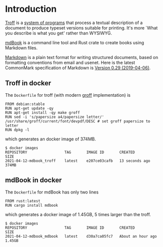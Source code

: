 # Introduction

[Troff](https://www.troff.org/) is a [system of programs](https://www.troff.org/prog.html) that process a textual description of a document to produce typeset versions suitable for printing. It's more `What you describe is what you get' rather than WYSIWYG.

[mdBook](https://rust-lang.github.io/mdBook/index.html) is a command line tool and Rust crate to create books using Markdown files. 

[Markdown](https://commonmark.org/) is a plain text format for writing structured documents, based on formatting conventions from email and usenet.
Here is the latest CommonMark specification of Markdown is [Version 0.29 (2019-04-06)](https://spec.commonmark.org/0.29).

## Troff in docker

The `Dockerfile` for troff (with modern [groff](https://www.gnu.org/software/groff/) implementation) is
```
FROM debian:stable
RUN apt-get update -qy
RUN apt-get install -qy make groff
RUN sed -i 's/papersize a4/papersize letter/' /usr/share/groff/current/font/devpdf/DESC # set groff papersize to letter
RUN dpkg -l
```
which generates an docker image of 374MB.
```
$ docker images
REPOSITORY                 TAG       IMAGE ID       CREATED          SIZE
2021-04-12-mdbook_troff    latest    e207ce03cafb   13 seconds ago   374MB
```

## mdBook in docker

The `Dockerfile` for mdBook has only two lines

```
FROM rust:latest
RUN cargo install mdbook
```
which generates a docker image of 1.45GB, 5 times larger than the troff.
```
$ docker images   
REPOSITORY                 TAG       IMAGE ID       CREATED             SIZE
2021-04-12-mdbook_mdbook   latest    d30a7ca05fc7   About an hour ago   1.45GB
```



